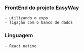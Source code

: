 ### FrontEnd do projeto EasyWay
    - utilizando o expo
    - ligação com o banco de dados
### Linguagem
    - React native